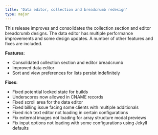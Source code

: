 ```yaml
---
title: 'Data editor, collection and breadcrumb redesign'
type: major
---
```

This release improves and consolidates the collection section and editor breadcrumb designs. The data editor has multiple performance improvements and some design updates. A number of other features and fixes are included.

**Features:**

* Consolidated collection section and editor breadcrumb
* Improved data editor
* Sort and view preferences for lists persist indefinitely

**Fixes:**

* Fixed potential locked state for builds
* Underscores now allowed in CNAME records
* Fixed scroll area for the data editor
* Fixed billing issue facing some clients with multiple additionals
* Fixed rich text editor not loading in certain configurations
* Fix external images not loading for array structure modal previews
* Fix input options not loading with some configurations using Jekyll defaults
